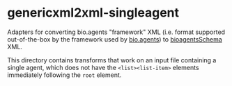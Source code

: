 # genericxml2xml-singleagent
Adapters for converting bio.agents "framework" XML (i.e. format supported out-of-the-box by the framework used by [bio.agents](https://bio.agents)) to [bioagentsSchema](https://github.com/bio-agents/bioagentsSchema/) XML.

This directory contains transforms that work on an input file containing a single agent, which does not have the ```<list><list-item>``` elements immediately following the ```root``` element.